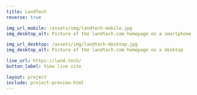 ```yaml
---
title: LandTech
reverse: true

img_url_mobile: /assets/img/landtech-mobile.jpg
img_desktop_alt: Picture of the landtech.com homepage on a smartphone

img_url_desktop: /assets/img/landtech-desktop.jpg
img_desktop_alt: Picture of the landtech.com homepage on a desktop

live_url: https://land.tech/
button_label: View live site

layout: project
include: project-preview.html
---
```

